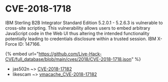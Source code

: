 # CVE-2018-1718

IBM Sterling B2B Integrator Standard Edition 5.2.0.1 - 5.2.6.3 is vulnerable to cross-site scripting. This vulnerability allows users to embed arbitrary JavaScript code in the Web UI thus altering the intended functionality potentially leading to credentials disclosure within a trusted session. IBM X-Force ID: 147166.

{% embed url="https://github.com/Live-Hack-CVE/full_database/blob/main/cves/2018/CVE-2018-1718.json" %}


* jas502n ~> [CVE-2018-17182](https://www.alice-snow.ru/2018/database/cve-2018-1718/cve-2018-17182-jas502n)
* likescam ~> [vmacache_CVE-2018-17182](https://www.alice-snow.ru/2018/database/cve-2018-1718/vmacache_cve-2018-17182-likescam)